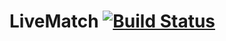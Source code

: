 # LiveMatch   [![Build Status](https://travis-ci.org/epitaph-04/LiveMatch.svg?branch=master)](https://travis-ci.org/epitaph-04/LiveMatch)
